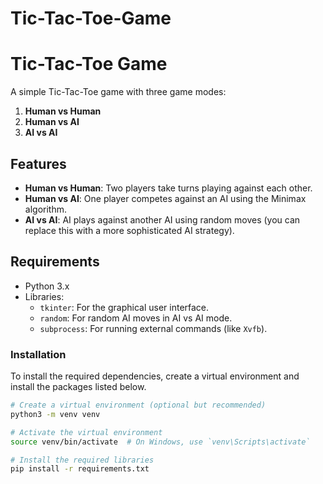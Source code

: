 # Tic-Tac-Toe-Game
# Tic-Tac-Toe Game

A simple Tic-Tac-Toe game with three game modes:

1. **Human vs Human**
2. **Human vs AI**
3. **AI vs AI**

## Features

- **Human vs Human**: Two players take turns playing against each other.
- **Human vs AI**: One player competes against an AI using the Minimax algorithm.
- **AI vs AI**: AI plays against another AI using random moves (you can replace this with a more sophisticated AI strategy).

## Requirements

- Python 3.x
- Libraries:
  - `tkinter`: For the graphical user interface.
  - `random`: For random AI moves in AI vs AI mode.
  - `subprocess`: For running external commands (like `Xvfb`).

### Installation

To install the required dependencies, create a virtual environment and install the packages listed below.

```bash
# Create a virtual environment (optional but recommended)
python3 -m venv venv

# Activate the virtual environment
source venv/bin/activate  # On Windows, use `venv\Scripts\activate`

# Install the required libraries
pip install -r requirements.txt
